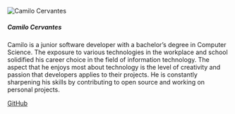 ![Camilo Cervantes](https://i.imgur.com/vnakGDL.jpeg)


##### Camilo Cervantes

Camilo is a junior software developer with a bachelor’s degree in Computer Science. The exposure to various technologies in the workplace and school solidified his career choice in the field of information technology. The aspect that he enjoys most about technology is the level of creativity and passion that developers applies to their projects. He is constantly sharpening his skills by contributing to open source and working on personal projects. 

[GitHub](https://github.com/JohnCervantes)